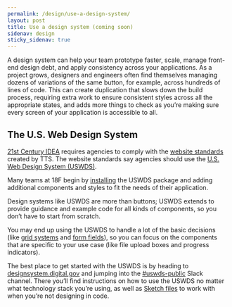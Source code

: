 ```yaml
---
permalink: /design/use-a-design-system/
layout: post
title: Use a design system (coming soon)
sidenav: design
sticky_sidenav: true
---
```


A design system can help your team prototype faster, scale, manage front-end design debt, and apply consistency across your applications. As a project grows, designers and engineers often find themselves managing dozens of variations of the same button, for example, across hundreds of lines of code. This can create duplication that slows down the build process, requiring extra work to ensure consistent styles across all the appropriate states, and adds more things to check as you’re making sure every screen of your application is accessible to all.

## The U.S. Web Design System
[21st Century IDEA](https://digital.gov/resources/21st-century-integrated-digital-experience-act/) requires agencies to comply with the [website standards](https://designsystem.digital.gov/website-standards/) created by TTS. The website standards say agencies should use the [U.S. Web Design System (USWDS)](https://designsystem.digital.gov). 

Many teams at 18F begin by [installing](https://designsystem.digital.gov/documentation/developers/) the USWDS package and adding additional components and styles to fit the needs of their application. 

Design systems like USWDS are more than buttons; USWDS extends to provide guidance and example code for all kinds of components, so you don’t have to start from scratch. 

You may end up using the USWDS to handle a lot of the basic decisions (like [grid systems](https://designsystem.digital.gov/utilities/layout-grid/) and [form fields](https://designsystem.digital.gov/components/form-controls/)), so you can focus on the components that are specific to your use case (like file upload boxes and progress indicators).

The best place to get started with the USWDS is by heading to [designsystem.digital.gov](https://designsystem.digital.gov) and jumping into the [#uswds-public](https://gsa-tts.slack.com/app_redirect?channel=uswds-public) Slack channel. There you’ll find instructions on how to use the USWDS no matter what technology stack you’re using, as well as [Sketch files](https://designsystem.digital.gov/documentation/designers/) to work with when you’re not designing in code.
